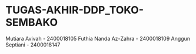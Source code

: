 # TUGAS-AKHIR-DDP_TOKO-SEMBAKO

Mutiara Avivah - 2400018105
Futhia Nanda Az-Zahra - 2400018109
Anggun Septiani - 2400018147
